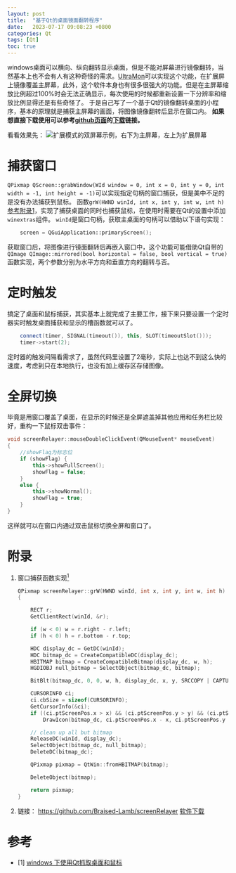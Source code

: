 ```yaml
---
layout: post
title:  "基于Qt的桌面镜面翻转程序"
date:   2023-07-17 09:08:23 +0800
categories: Qt
tags: [Qt]
toc: true
---
```


windows桌面可以横向、纵向翻转显示桌面，但是不能对屏幕进行镜像翻转，当然基本上也不会有人有这种奇怪的需求。[UltraMon](https://www.realtimesoft.com/ultramon/)可以实现这个功能，在扩展屏上镜像覆盖主屏幕，此外，这个软件本身也有很多很强大的功能。但是在主屏幕缩放比例超过100%时会无法正确显示，每次使用的时候都重新设置一下分辨率和缩放比例显得还是有些奇怪了。
于是自己写了一个基于Qt的镜像翻转桌面的小程序，基本的原理就是捕获主屏幕的画面，将图像镜像翻转后显示在窗口内。
**如果想直接下载使用可以参考[github页面](#github)的[下载](#download)链接。**

看看效果先：
![扩展模式的双屏幕示例，右下为主屏幕，左上为扩展屏幕](https://cdn.jsdelivr.net/gh/Braised-Lamb/picbed/202307170907586.png)




# 捕获窗口
`QPixmap QScreen::grabWindow(WId window = 0, int x = 0, int y = 0, int width = -1, int height = -1)`可以实现指定句柄的窗口捕获，但是美中不足的是没有办法捕获到鼠标。
函数`grW(HWND winId, int x, int y, int w, int h)`[参考附录1](#grW)，实现了捕获桌面的同时也捕获鼠标，在使用时需要在Qt的设置中添加`winextras`组件。
`winId`是窗口句柄，获取主桌面的句柄可以借助以下语句实现：
```cpp
	screen = QGuiApplication::primaryScreen();
```
获取窗口后，将图像进行镜面翻转后再嵌入窗口中，这个功能可能借助Qt自带的`QImage QImage::mirrored(bool horizontal = false, bool vertical = true)`函数实现，两个参数分别为水平方向和垂直方向的翻转与否。
# 定时触发
搞定了桌面和鼠标捕获，其实基本上就完成了主要工作，接下来只要设置一个定时器实时触发桌面捕获和显示的槽函数就可以了。
```cpp
	connect(timer, SIGNAL(timeout()), this, SLOT(timeoutSlot()));
	timer->start(2);
```
定时器的触发间隔看需求了，虽然代码里设置了2毫秒，实际上也达不到这么快的速度，考虑到只在本地执行，也没有加上缓存区存储图像。
# 全屏切换
毕竟是用窗口覆盖了桌面，在显示的时候还是全屏遮盖掉其他应用和任务栏比较好，重构一下鼠标双击事件：
```cpp
void screenRelayer::mouseDoubleClickEvent(QMouseEvent* mouseEvent)
{
	//showFlag为标志位
	if (showFlag) {
		this->showFullScreen();
		showFlag = false;
	}
	else {
		this->showNormal();
		showFlag = true;
	}
}
```
这样就可以在窗口内通过双击鼠标切换全屏和窗口了。

# 附录
1. <span id="grW">窗口捕获函数实现[<sup>1</sup>](#refer-anchor-1)</span>

    ```cpp
    QPixmap screenRelayer::grW(HWND winId, int x, int y, int w, int h)
    {

        RECT r;
        GetClientRect(winId, &r);

        if (w < 0) w = r.right - r.left;
        if (h < 0) h = r.bottom - r.top;

        HDC display_dc = GetDC(winId);
        HDC bitmap_dc = CreateCompatibleDC(display_dc);
        HBITMAP bitmap = CreateCompatibleBitmap(display_dc, w, h);
        HGDIOBJ null_bitmap = SelectObject(bitmap_dc, bitmap);

        BitBlt(bitmap_dc, 0, 0, w, h, display_dc, x, y, SRCCOPY | CAPTUREBLT);

        CURSORINFO ci;
        ci.cbSize = sizeof(CURSORINFO);
        GetCursorInfo(&ci);
        if ((ci.ptScreenPos.x > x) && (ci.ptScreenPos.y > y) && (ci.ptScreenPos.x < (x + w)) && (ci.ptScreenPos.y < (y + h)))
            DrawIcon(bitmap_dc, ci.ptScreenPos.x - x, ci.ptScreenPos.y - y, ci.hCursor);

        // clean up all but bitmap
        ReleaseDC(winId, display_dc);
        SelectObject(bitmap_dc, null_bitmap);
        DeleteDC(bitmap_dc);

        QPixmap pixmap = QtWin::fromHBITMAP(bitmap);

        DeleteObject(bitmap);

        return pixmap;
    }
    ```
2. 链接：
	<span id="github"><https://github.com/Braised-Lamb/screenRelayer></span>
	<span id="download">[软件下载](https://github.com/Braised-Lamb/screenRelayer/releases/download/v1.0/screenRelayer-v1.0.zip)</span>
# 参考
<div id="refer-anchor-1"></div>

- [1] [windows 下使用Qt抓取桌面和鼠标](https://blog.csdn.net/qq_28581781/article/details/99644729)